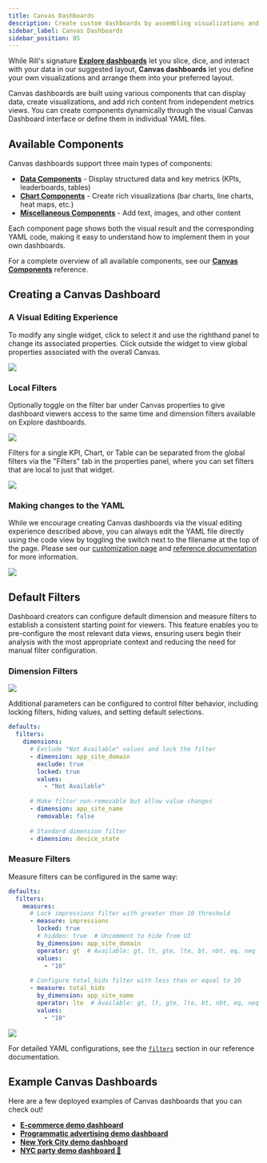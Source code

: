 ```yaml
---
title: Canvas Dashboards
description: Create custom dashboards by assembling visualizations and components
sidebar_label: Canvas Dashboards
sidebar_position: 05
---
```


While Rill's signature **[Explore dashboards](/build/dashboards/dashboards.md)** let you slice, dice, and interact with your data in our suggested layout, **Canvas dashboards** let you define your own visualizations and arrange them into your preferred layout.


Canvas dashboards are built using various components that can display data, create visualizations, and add rich content from independent metrics views. You can create components dynamically through the visual Canvas Dashboard interface or define them in individual YAML files.

## Available Components

Canvas dashboards support three main types of components:

- **[Data Components](/build/dashboards/canvas-components/data)** - Display structured data and key metrics (KPIs, leaderboards, tables)
- **[Chart Components](/build/dashboards/canvas-components/chart)** - Create rich visualizations (bar charts, line charts, heat maps, etc.)
- **[Miscellaneous Components](/build/dashboards/canvas-components/misc)** - Add text, images, and other content

Each component page shows both the visual result and the corresponding YAML code, making it easy to understand how to implement them in your own dashboards.

For a complete overview of all available components, see our [**Canvas Components**](/build/dashboards/canvas-components) reference.

## Creating a Canvas Dashboard
### A Visual Editing Experience 

To modify any single widget, click to select it and use the righthand panel to change its associated properties. Click outside the widget to view global properties associated with the overall Canvas.

<img src = '/img/build/dashboard/canvas/selected-widget.png' class='rounded-gif' />
<br/>


### Local Filters
Optionally toggle on the filter bar under Canvas properties to give dashboard viewers access to the same time and dimension filters available on Explore dashboards.

<img src = '/img/build/dashboard/canvas/global-filter-bar.png' class='rounded-gif' />
<br/>

Filters for a single KPI, Chart, or Table can be separated from the global filters via the "Filters" tab in the properties panel, where you can set filters that are local to just that widget.


<img src = '/img/build/dashboard/canvas/local-filters.png' class='rounded-gif' />


### Making changes to the YAML 
While we encourage creating Canvas dashboards via the visual editing experience described above, you can always edit the YAML file directly using the code view by toggling the switch next to the filename at the top of the page. Please see our [customization page](/build/dashboards/customization) and [reference documentation](/reference/project-files/canvas-dashboards) for more information.


<img src = '/img/build/dashboard/canvas/code-toggle.png' class='rounded-gif' />

## Default Filters

Dashboard creators can configure default dimension and measure filters to establish a consistent starting point for viewers. This feature enables you to pre-configure the most relevant data views, ensuring users begin their analysis with the most appropriate context and reducing the need for manual filter configuration.

### Dimension Filters

<img src = '/img/build/dashboard/canvas/dimension-default-filters.png' class='rounded-gif' /> <br/>

Additional parameters can be configured to control filter behavior, including locking filters, hiding values, and setting default selections.

```yaml
defaults:
  filters:
    dimensions:
      # Exclude "Not Available" values and lock the filter
      - dimension: app_site_domain
        exclude: true
        locked: true
        values:
          - "Not Available"
      
      # Make filter non-removable but allow value changes
      - dimension: app_site_name
        removable: false
      
      # Standard dimension filter
      - dimension: device_state
```

### Measure Filters

Measure filters can be configured in the same way:

```yaml
defaults:
  filters:
    measures:
      # Lock impressions filter with greater than 10 threshold
      - measure: impressions
        locked: true
        # hidden: true  # Uncomment to hide from UI
        by_dimension: app_site_domain
        operator: gt  # Available: gt, lt, gte, lte, bt, nbt, eq, neq
        values:
          - "10"
      
      # Configure total_bids filter with less than or equal to 10
      - measure: total_bids
        by_dimension: app_site_name
        operator: lte  # Available: gt, lt, gte, lte, bt, nbt, eq, neq
        values:
          - "10"
```

<img src = '/img/build/dashboard/canvas/measure-default-filters.png' class='rounded-gif' /> <br/>

For detailed YAML configurations, see the [`filters`](/reference/project-files/canvas-dashboards#defaults) section in our reference documentation.

## Example Canvas Dashboards 
Here are a few deployed examples of Canvas dashboards that you can check out!

- **[E-commerce demo dashboard](https://ui.rilldata.com/demo/ezcommerce-demo/canvas/canvas)**
- **[Programmatic advertising demo dashboard](https://ui.rilldata.com/demo/rill-openrtb-prog-ads/canvas/executive_overview)**
- **[New York City demo dashboard](https://ui.rilldata.com/demo/nyc-canvas-jam/canvas/scorecard%20canvas)**
- **[NYC party demo dashboard 🎉](https://ui.rilldata.com/demo/nyc-canvas-jam/canvas/Leaderboard)**

